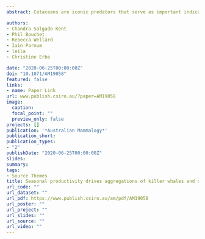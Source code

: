 ```yaml
---
abstract: Cetaceans are iconic predators that serve as important indicators of marine ecosystem health. The Bremer Sub-Basin, south-western Australia, supports a diverse cetacean community including the largest documented aggregation of killer whales (<em>Orcinus orca</em>) in Australian waters. Knowledge of cetacean distribution is critical for managing the area's thriving ecotourism industry, yet is largely sporadic. Here we combined aerial with opportunistic ship-borne surveys during 2015-2017 to describe the occurrence of multiple cetaceans species on a regional scale. We used generalised estimating equations to model variation in killer whale relative density as a function of both static and dynamic covariates, including seabed depth, slope, and chlorophyll a concentration, while accounting for autocorrelation. Encountered cetacean groups included - killer(n=177), sperm (n=69), long-finned pilot (n=29), false killer (n=2), and strap-toothed beaked (n=1) whales, as well as bottlenose (n=12) and common (n=5) dolphins. Killer whale numbers peaked in areas of low temperatures and high primary productivity, likely due to seasonal upwelling of nutrient-rich waters supporting high prey biomass. The best predictive model highlighted potential killer whale hotspots in the Henry, Hood, Pallinup and Bremer Canyons. This study demonstrates the value of abundance data from platforms of opportunity for marine planning and wildlife management in the open ocean.

authors:
- Chandra Salgado Kent
- Phil Bouchet
- Rebecca Wellard
- Iain Parnum
- leila 
- Christine Erbe

date: "2020-06-25T00:00:00Z"
doi: "10.1071/AM19058"
featured: false
links:
- name: Paper Link
url: www.publish.csiro.au/?paper=AM19058
image:
  caption: 
  focal_point: ""
  preview_only: false
projects: []
publication: '*Australian Mammalogy*'
publication_short: 
publication_types:
- "2"
publishDate: "2020-06-25T00:00:00Z"
slides: 
summary: 
tags:
- Source Themes
title: Seasonal productivity drives aggregations of killer whales and other cetaceans over submarine canyons of the Bremer Sub-Basin, south-western Australia
url_code: ""
url_dataset: ""
url_pdf: https://www.publish.csiro.au/am/pdf/AM19058
url_poster: ""
url_project: ""
url_slides: ""
url_source: ""
url_video: ""
---
```

